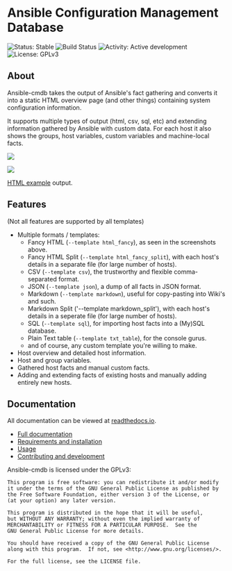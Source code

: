 Ansible Configuration Management Database
=========================================

![Status: Stable](https://img.shields.io/badge/status-stable-green.svg)
![Build Status](http://build.electricmonk.nl/job/ansible-cmdb/shield)
![Activity: Active development](https://img.shields.io/badge/activity-active%20development-green.svg)
![License: GPLv3](https://img.shields.io/badge/license-GPLv3-blue.svg)

About
-----

Ansible-cmdb takes the output of Ansible's fact gathering and converts it into
a static HTML overview page (and other things) containing system configuration
information.

It supports multiple types of output (html, csv, sql, etc) and extending
information gathered by Ansible with custom data. For each host it also shows
the groups, host variables, custom variables and machine-local facts.

![](https://raw.githubusercontent.com/fboender/ansible-cmdb/master/contrib/screenshot-overview.png)

![](https://raw.githubusercontent.com/fboender/ansible-cmdb/master/contrib/screenshot-detail.png)

[HTML example](https://rawgit.com/fboender/ansible-cmdb/master/example/html_fancy.html) output.


Features
--------

(Not all features are supported by all templates)

* Multiple formats / templates:
    * Fancy HTML (`--template html_fancy`), as seen in the screenshots above.
    * Fancy HTML Split (`--template html_fancy_split`), with each host's details
      in a separate file (for large number of hosts).
    * CSV (`--template csv`), the trustworthy and flexible comma-separated format.
    * JSON (`--template json`), a dump of all facts in JSON format.
    * Markdown (`--template markdown`), useful for copy-pasting into Wiki's and
      such.
    * Markdown Split ('--template markdown_split'), with each host's details
      in a seperate file (for large number of hosts).
    * SQL (`--template sql`), for importing host facts into a (My)SQL database.
    * Plain Text table (`--template txt_table`), for the console gurus.
    * and of course, any custom template you're willing to make.
* Host overview and detailed host information.
* Host and group variables.
* Gathered host facts and manual custom facts.
* Adding and extending facts of existing hosts and manually adding entirely
  new hosts.


Documentation
-------------

All documentation can be viewed at [readthedocs.io](http://ansible-cmdb.readthedocs.io/en/latest/).

* [Full documentation](http://ansible-cmdb.readthedocs.io/en/latest/)
* [Requirements and installation](http://ansible-cmdb.readthedocs.io/en/latest/installation/)
* [Usage](http://ansible-cmdb.readthedocs.io/en/latest/usage/)
* [Contributing and development](http://ansible-cmdb.readthedocs.io/en/latest/dev/)




Ansible-cmdb is licensed under the GPLv3:

    This program is free software: you can redistribute it and/or modify
    it under the terms of the GNU General Public License as published by
    the Free Software Foundation, either version 3 of the License, or
    (at your option) any later version.

    This program is distributed in the hope that it will be useful,
    but WITHOUT ANY WARRANTY; without even the implied warranty of
    MERCHANTABILITY or FITNESS FOR A PARTICULAR PURPOSE.  See the
    GNU General Public License for more details.

    You should have received a copy of the GNU General Public License
    along with this program.  If not, see <http://www.gnu.org/licenses/>.

    For the full license, see the LICENSE file.
